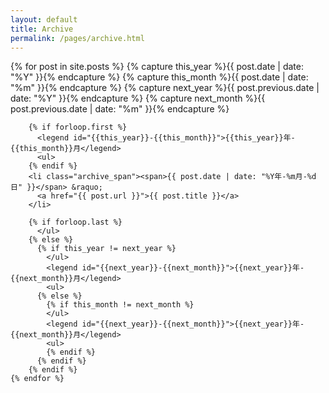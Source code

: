 ```yaml
---
layout: default
title: Archive
permalink: /pages/archive.html
---
```

<div class="home">
	{% for post in site.posts  %}
	    {% capture this_year %}{{ post.date | date: "%Y" }}{% endcapture %}
	    {% capture this_month %}{{ post.date | date: "%m" }}{% endcapture %}
	    {% capture next_year %}{{ post.previous.date | date: "%Y" }}{% endcapture %}
	    {% capture next_month %}{{ post.previous.date | date: "%m" }}{% endcapture %}
	  
	    {% if forloop.first %}
	      <legend id="{{this_year}}-{{this_month}}">{{this_year}}年-{{this_month}}月</legend>
	      <ul>
	    {% endif %}
	    <li class="archive_span"><span>{{ post.date | date: "%Y年-%m月-%d日" }}</span> &raquo; 
	      <a href="{{ post.url }}">{{ post.title }}</a>
	    </li>
	  
	    {% if forloop.last %}
	      </ul>
	    {% else %}
	      {% if this_year != next_year %}
	        </ul>
	        <legend id="{{next_year}}-{{next_month}}">{{next_year}}年-{{next_month}}月</legend>
	        <ul>
	      {% else %}    
	        {% if this_month != next_month %}
	        </ul>
	        <legend id="{{next_year}}-{{next_month}}">{{next_year}}年-{{next_month}}月</legend>
	        <ul>
	        {% endif %}
	      {% endif %}
	    {% endif %}
	{% endfor %}
</div>